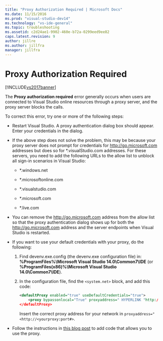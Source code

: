 ```yaml
---
title: "Proxy Authorization Required | Microsoft Docs"
ms.date: 11/15/2016
ms.prod: "visual-studio-dev14"
ms.technology: "vs-ide-general"
ms.topic: troubleshooting
ms.assetid: c2d24ae1-9902-460e-b72a-0299eed9ee82
caps.latest.revision: 9
author: jillre
ms.author: jillfra
manager: jillfra
---
```

# Proxy Authorization Required
[!INCLUDE[vs2017banner](../../includes/vs2017banner.md)]

The **Proxy authorization required** error generally occurs when users are connected to Visual Studio online resources through a proxy server, and the proxy server blocks the calls.

To correct this error, try one or more of the following steps:

- Restart Visual Studio. A proxy authentication dialog box should appear. Enter your credentials in the dialog.

- If the above step does not solve the problem, this may be because your proxy server does not prompt for credentials for http://go.microsoft.com addresses but does so for *.visualStudio.com addresses. For these servers, you need to add the following URLs to the allow list to unblock all sign-in scenarios in Visual Studio:

  - *.windows.net

  - *.microsoftonline.com

  - *.visualstudio.com

  - *.microsoft.com

  - *.live.com

- You can remove the http://go.microsoft.com address from the allow list so that the proxy authentication dialog shows up for both the http://go.microsoft.com address and the server endpoints when Visual Studio is restarted.

- If you want to use your default credentials with your proxy, do the following:

   1. Find devenv.exe.config (the devenv.exe configuration file) in: **%ProgramFiles%\Microsoft Visual Studio 14.0\Common7\IDE** (or **%ProgramFiles(x86)%\Microsoft Visual Studio 14.0\Common7\IDE**).

   2. In the configuration file, find the `<system.net>` block, and add this code:

      ```xml
      <defaultProxy enabled="true" useDefaultCredentials="true">
          <proxy bypassonlocal="True" proxyaddress=" HYPERLINK "http://<yourproxy:port#" http://<yourproxy:port#>"/>
      </defaultProxy>
      ```

      Insert the correct proxy address for your network in `proxyaddress="<http://<yourproxy:port#>`.

- Follow the instructions in [this blog post](http://blogs.msdn.com/b/rido/archive/2010/05/06/how-to-connect-to-tfs-through-authenticated-web-proxy.aspx) to add code that allows you to use the proxy.
